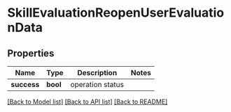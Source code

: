 # SkillEvaluationReopenUserEvaluationData

## Properties
Name | Type | Description | Notes
------------ | ------------- | ------------- | -------------
**success** | **bool** | operation status | 

[[Back to Model list]](../README.md#documentation-for-models) [[Back to API list]](../README.md#documentation-for-api-endpoints) [[Back to README]](../README.md)


